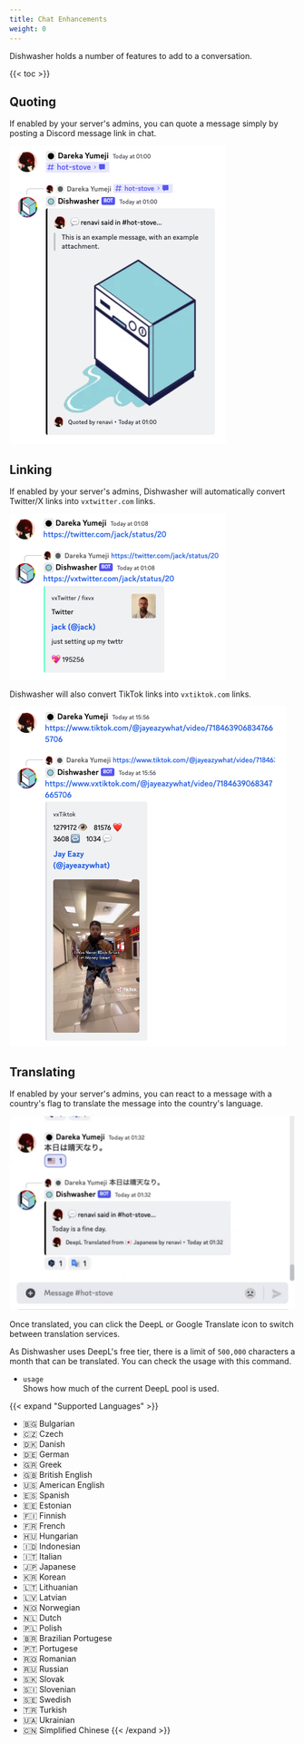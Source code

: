 ```yaml
---
title: Chat Enhancements
weight: 0
---
```


Dishwasher holds a number of features to add to a conversation.

<!--more-->

{{< toc >}}

## Quoting

If enabled by your server's admins, you can quote a message simply by posting a Discord message link in chat.

![Discord Message Quoting](/img/examples/quoting-example.png)

## Linking

If enabled by your server's admins, Dishwasher will automatically convert Twitter/X links into `vxtwitter.com` links.

![Twitter Auto-Conversion](/img/examples/linking-example.png)

Dishwasher will also convert TikTok links into `vxtiktok.com` links.

![Twitter Auto-Conversion](/img/examples/linking-tiktok-example.png)

## Translating

If enabled by your server's admins, you can react to a message with a country's flag to translate the message into the country's language.

![Translating A Message](/img/examples/translation-example.gif)

Once translated, you can click the DeepL or Google Translate icon to switch between translation services.

As Dishwasher uses DeepL's free tier, there is a limit of `500,000` characters a month that can be translated. You can check the usage with this command.

- `usage`<br>
Shows how much of the current DeepL pool is used.

{{< expand "Supported Languages" >}}
- 🇧🇬 Bulgarian
- 🇨🇿 Czech
- 🇩🇰 Danish
- 🇩🇪 German
- 🇬🇷 Greek
- 🇬🇧 British English
- 🇺🇸 American English
- 🇪🇸 Spanish
- 🇪🇪 Estonian
- 🇫🇮 Finnish
- 🇫🇷 French
- 🇭🇺 Hungarian
- 🇮🇩 Indonesian
- 🇮🇹 Italian
- 🇯🇵 Japanese
- 🇰🇷 Korean
- 🇱🇹 Lithuanian
- 🇱🇻 Latvian
- 🇳🇴 Norwegian
- 🇳🇱 Dutch
- 🇵🇱 Polish
- 🇧🇷 Brazilian Portugese
- 🇵🇹 Portugese
- 🇷🇴 Romanian
- 🇷🇺 Russian
- 🇸🇰 Slovak
- 🇸🇮 Slovenian
- 🇸🇪 Swedish
- 🇹🇷 Turkish
- 🇺🇦 Ukrainian
- 🇨🇳 Simplified Chinese
{{< /expand >}}

